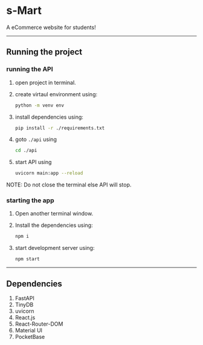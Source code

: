 # s-Mart

A eCommerce website for students!
__________________________________________________________________

## Running the project

### running the API

1. open project in terminal.

2. create virtaul environment using:

    ```sh
    python -m venv env
    ```

3. install dependencies using:

    ```sh
    pip install -r ./requirements.txt
    ```

4. goto `./api` using

    ```sh
    cd ./api
    ```

5. start API using

    ```sh
    uvicorn main:app --reload
    ```

NOTE: Do not close the terminal else API will stop.

### starting the app

1. Open another terminal window.

2. Install the dependencies using:

    ```sh
    npm i
    ```

3. start development server using:

    ```sh
    npm start
    ```

__________________________________________________________________

## Dependencies

1. FastAPI
1. TinyDB
1. uvicorn
1. React.js
1. React-Router-DOM
1. Material UI
1. PocketBase
